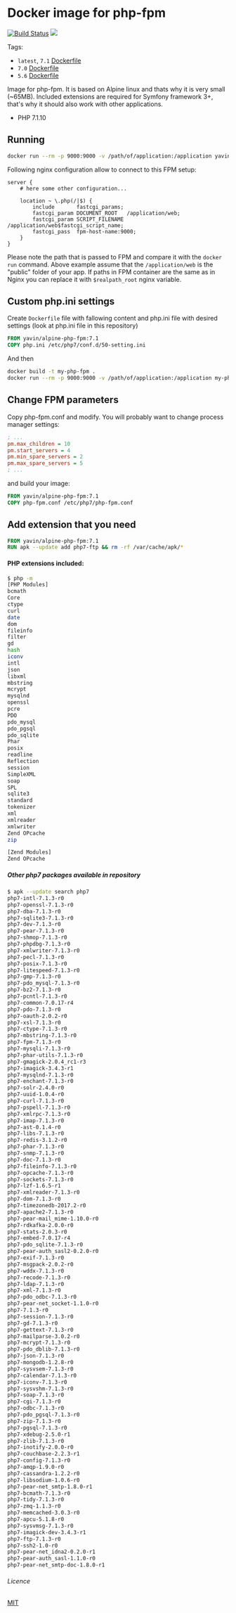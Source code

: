 # Docker image for php-fpm

[![Build Status](https://travis-ci.org/Yavin/docker-alpine-php-fpm.svg?branch=master)](https://travis-ci.org/Yavin/docker-alpine-php-fpm)
[![](https://images.microbadger.com/badges/image/yavin/alpine-php-fpm:latest.svg)](https://microbadger.com/images/yavin/alpine-php-fpm:latest)

Tags:
* `latest`, `7.1` [Dockerfile](https://github.com/Yavin/docker-alpine-php-fpm/blob/master/Dockerfile)
* `7.0` [Dockerfile](https://github.com/Yavin/docker-alpine-php-fpm/blob/7.0/Dockerfile)
* `5.6` [Dockerfile](https://github.com/Yavin/docker-alpine-php-fpm/blob/5.6/Dockerfile)

Image for php-fpm. It is based on Alpine linux and thats why it is very small (~65MB). Included extensions are required for Symfony framework 3+, that's why it should also work with other applications.
* PHP 7.1.10

## Running

```sh
docker run --rm -p 9000:9000 -v /path/of/application:/application yavin/alpine-php-fpm:7.1
```

Following nginx configuration allow to connect to this FPM setup:

```nginx
server {
    # here some other configuration...

    location ~ \.php(/|$) {
        include       fastcgi_params;
        fastcgi_param DOCUMENT_ROOT   /application/web;
        fastcgi_param SCRIPT_FILENAME /application/web$fastcgi_script_name;
        fastcgi_pass  fpm-host-name:9000;
    }
}
```

Please note the path that is passed to FPM and compare it with the `docker run` command.
Above example assume that the `/application/web` is the "public" folder of your app.
If paths in FPM container are the same as in Nginx you can replace it with `$realpath_root`
nginx variable.

## Custom php.ini settings
Create `Dockerfile` file with fallowing content and php.ini file with desired settings (look at php.ini file in this repository)

```Dockerfile
FROM yavin/alpine-php-fpm:7.1
COPY php.ini /etc/php7/conf.d/50-setting.ini
```
And then 

```sh
docker build -t my-php-fpm .
docker run --rm -p 9000:9000 -v /path/of/application:/application my-php-fpm:latest
```

## Change FPM parameters
Copy php-fpm.conf and modify. You will probably want to change process manager settings:

```ini
; ...
pm.max_children = 10
pm.start_servers = 4
pm.min_spare_servers = 2
pm.max_spare_servers = 5
; ...
```
and build your image:

```Dockerfile
FROM yavin/alpine-php-fpm:7.1
COPY php-fpm.conf /etc/php7/php-fpm.conf
```

## Add extension that you need

```Dockerfile
FROM yavin/alpine-php-fpm:7.1
RUN apk --update add php7-ftp && rm -rf /var/cache/apk/*
```

#### PHP extensions included:

```sh
$ php -m
[PHP Modules]
bcmath
Core
ctype
curl
date
dom
fileinfo
filter
gd
hash
iconv
intl
json
libxml
mbstring
mcrypt
mysqlnd
openssl
pcre
PDO
pdo_mysql
pdo_pgsql
pdo_sqlite
Phar
posix
readline
Reflection
session
SimpleXML
soap
SPL
sqlite3
standard
tokenizer
xml
xmlreader
xmlwriter
Zend OPcache
zip

[Zend Modules]
Zend OPcache
```

##### Other php7 packages available in repository

```sh
$ apk --update search php7
php7-intl-7.1.3-r0
php7-openssl-7.1.3-r0
php7-dba-7.1.3-r0
php7-sqlite3-7.1.3-r0
php7-dev-7.1.3-r0
php7-pear-7.1.3-r0
php7-shmop-7.1.3-r0
php7-phpdbg-7.1.3-r0
php7-xmlwriter-7.1.3-r0
php7-pecl-7.1.3-r0
php7-posix-7.1.3-r0
php7-litespeed-7.1.3-r0
php7-gmp-7.1.3-r0
php7-pdo_mysql-7.1.3-r0
php7-bz2-7.1.3-r0
php7-pcntl-7.1.3-r0
php7-common-7.0.17-r4
php7-pdo-7.1.3-r0
php7-oauth-2.0.2-r0
php7-xsl-7.1.3-r0
php7-ctype-7.1.3-r0
php7-mbstring-7.1.3-r0
php7-fpm-7.1.3-r0
php7-mysqli-7.1.3-r0
php7-phar-utils-7.1.3-r0
php7-gmagick-2.0.4_rc1-r3
php7-imagick-3.4.3-r1
php7-mysqlnd-7.1.3-r0
php7-enchant-7.1.3-r0
php7-solr-2.4.0-r0
php7-uuid-1.0.4-r0
php7-curl-7.1.3-r0
php7-pspell-7.1.3-r0
php7-xmlrpc-7.1.3-r0
php7-imap-7.1.3-r0
php7-ast-0.1.4-r0
php7-libs-7.1.3-r0
php7-redis-3.1.2-r0
php7-phar-7.1.3-r0
php7-snmp-7.1.3-r0
php7-doc-7.1.3-r0
php7-fileinfo-7.1.3-r0
php7-opcache-7.1.3-r0
php7-sockets-7.1.3-r0
php7-lzf-1.6.5-r1
php7-xmlreader-7.1.3-r0
php7-dom-7.1.3-r0
php7-timezonedb-2017.2-r0
php7-apache2-7.1.3-r0
php7-pear-mail_mime-1.10.0-r0
php7-rdkafka-2.0.0-r0
php7-stats-2.0.3-r0
php7-embed-7.0.17-r4
php7-pdo_sqlite-7.1.3-r0
php7-pear-auth_sasl2-0.2.0-r0
php7-exif-7.1.3-r0
php7-msgpack-2.0.2-r0
php7-wddx-7.1.3-r0
php7-recode-7.1.3-r0
php7-ldap-7.1.3-r0
php7-xml-7.1.3-r0
php7-pdo_odbc-7.1.3-r0
php7-pear-net_socket-1.1.0-r0
php7-7.1.3-r0
php7-session-7.1.3-r0
php7-gd-7.1.3-r0
php7-gettext-7.1.3-r0
php7-mailparse-3.0.2-r0
php7-mcrypt-7.1.3-r0
php7-pdo_dblib-7.1.3-r0
php7-json-7.1.3-r0
php7-mongodb-1.2.8-r0
php7-sysvsem-7.1.3-r0
php7-calendar-7.1.3-r0
php7-iconv-7.1.3-r0
php7-sysvshm-7.1.3-r0
php7-soap-7.1.3-r0
php7-cgi-7.1.3-r0
php7-odbc-7.1.3-r0
php7-pdo_pgsql-7.1.3-r0
php7-zip-7.1.3-r0
php7-pgsql-7.1.3-r0
php7-xdebug-2.5.0-r1
php7-zlib-7.1.3-r0
php7-inotify-2.0.0-r0
php7-couchbase-2.2.3-r1
php7-config-7.1.3-r0
php7-amqp-1.9.0-r0
php7-cassandra-1.2.2-r0
php7-libsodium-1.0.6-r0
php7-pear-net_smtp-1.8.0-r1
php7-bcmath-7.1.3-r0
php7-tidy-7.1.3-r0
php7-zmq-1.1.3-r0
php7-memcached-3.0.3-r0
php7-apcu-5.1.8-r0
php7-sysvmsg-7.1.3-r0
php7-imagick-dev-3.4.3-r1
php7-ftp-7.1.3-r0
php7-ssh2-1.0-r0
php7-pear-net_idna2-0.2.0-r1
php7-pear-auth_sasl-1.1.0-r0
php7-pear-net_smtp-doc-1.8.0-r1
```

###### Licence
[MIT](https://opensource.org/licenses/MIT)
